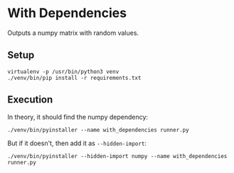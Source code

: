 # With Dependencies

Outputs a numpy matrix with random values.

## Setup

```
virtualenv -p /usr/bin/python3 venv
./venv/bin/pip install -r requirements.txt
```

## Execution

In theory, it should find the numpy dependency:

```
./venv/bin/pyinstaller --name with_dependencies runner.py
```

But if it doesn't, then add it as `--hidden-import`:

```
./venv/bin/pyinstaller --hidden-import numpy --name with_dependencies runner.py
```

